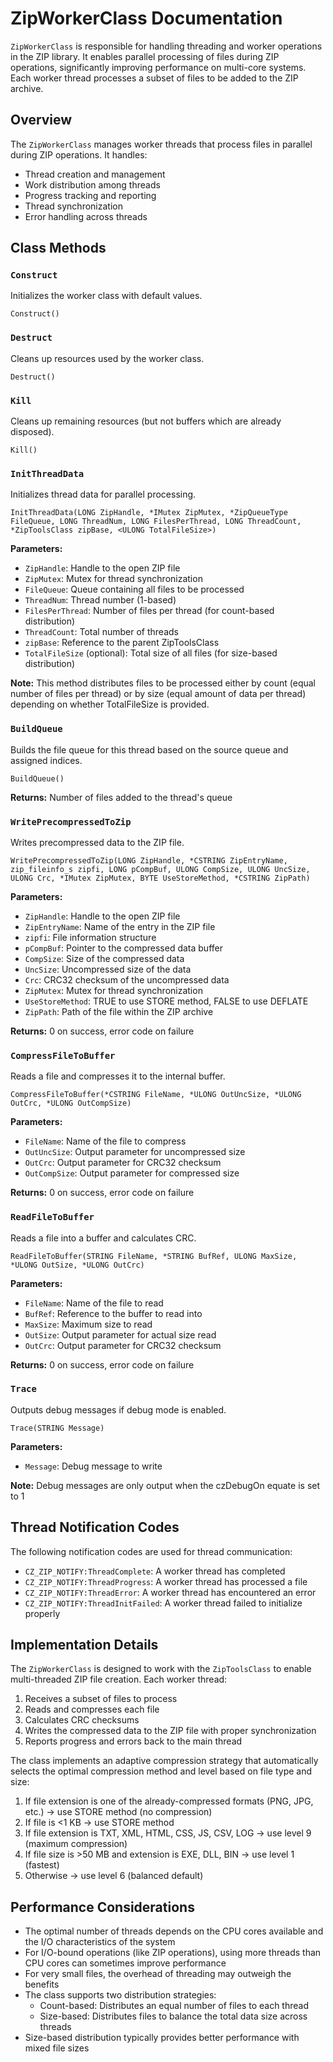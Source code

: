 # ZipWorkerClass Documentation

`ZipWorkerClass` is responsible for handling threading and worker operations in the ZIP library. It enables parallel processing of files during ZIP operations, significantly improving performance on multi-core systems. Each worker thread processes a subset of files to be added to the ZIP archive.

## Overview

The `ZipWorkerClass` manages worker threads that process files in parallel during ZIP operations. It handles:

- Thread creation and management
- Work distribution among threads
- Progress tracking and reporting
- Thread synchronization
- Error handling across threads

## Class Methods

### `Construct`

Initializes the worker class with default values.

```clarion
Construct()
```

### `Destruct`

Cleans up resources used by the worker class.

```clarion
Destruct()
```

### `Kill`

Cleans up remaining resources (but not buffers which are already disposed).

```clarion
Kill()
```

### `InitThreadData`

Initializes thread data for parallel processing.

```clarion
InitThreadData(LONG ZipHandle, *IMutex ZipMutex, *ZipQueueType FileQueue, LONG ThreadNum, LONG FilesPerThread, LONG ThreadCount, *ZipToolsClass zipBase, <ULONG TotalFileSize>)
```

**Parameters:**
- `ZipHandle`: Handle to the open ZIP file
- `ZipMutex`: Mutex for thread synchronization
- `FileQueue`: Queue containing all files to be processed
- `ThreadNum`: Thread number (1-based)
- `FilesPerThread`: Number of files per thread (for count-based distribution)
- `ThreadCount`: Total number of threads
- `zipBase`: Reference to the parent ZipToolsClass
- `TotalFileSize` (optional): Total size of all files (for size-based distribution)

**Note:** This method distributes files to be processed either by count (equal number of files per thread) or by size (equal amount of data per thread) depending on whether TotalFileSize is provided.

### `BuildQueue`

Builds the file queue for this thread based on the source queue and assigned indices.

```clarion
BuildQueue()
```

**Returns:** Number of files added to the thread's queue

### `WritePrecompressedToZip`

Writes precompressed data to the ZIP file.

```clarion
WritePrecompressedToZip(LONG ZipHandle, *CSTRING ZipEntryName, zip_fileinfo_s zipfi, LONG pCompBuf, ULONG CompSize, ULONG UncSize, ULONG Crc, *IMutex ZipMutex, BYTE UseStoreMethod, *CSTRING ZipPath)
```

**Parameters:**
- `ZipHandle`: Handle to the open ZIP file
- `ZipEntryName`: Name of the entry in the ZIP file
- `zipfi`: File information structure
- `pCompBuf`: Pointer to the compressed data buffer
- `CompSize`: Size of the compressed data
- `UncSize`: Uncompressed size of the data
- `Crc`: CRC32 checksum of the uncompressed data
- `ZipMutex`: Mutex for thread synchronization
- `UseStoreMethod`: TRUE to use STORE method, FALSE to use DEFLATE
- `ZipPath`: Path of the file within the ZIP archive

**Returns:** 0 on success, error code on failure

### `CompressFileToBuffer`

Reads a file and compresses it to the internal buffer.

```clarion
CompressFileToBuffer(*CSTRING FileName, *ULONG OutUncSize, *ULONG OutCrc, *ULONG OutCompSize)
```

**Parameters:**
- `FileName`: Name of the file to compress
- `OutUncSize`: Output parameter for uncompressed size
- `OutCrc`: Output parameter for CRC32 checksum
- `OutCompSize`: Output parameter for compressed size

**Returns:** 0 on success, error code on failure

### `ReadFileToBuffer`

Reads a file into a buffer and calculates CRC.

```clarion
ReadFileToBuffer(STRING FileName, *STRING BufRef, ULONG MaxSize, *ULONG OutSize, *ULONG OutCrc)
```

**Parameters:**
- `FileName`: Name of the file to read
- `BufRef`: Reference to the buffer to read into
- `MaxSize`: Maximum size to read
- `OutSize`: Output parameter for actual size read
- `OutCrc`: Output parameter for CRC32 checksum

**Returns:** 0 on success, error code on failure

### `Trace`

Outputs debug messages if debug mode is enabled.

```clarion
Trace(STRING Message)
```

**Parameters:**
- `Message`: Debug message to write

**Note:** Debug messages are only output when the czDebugOn equate is set to 1

## Thread Notification Codes

The following notification codes are used for thread communication:

- `CZ_ZIP_NOTIFY:ThreadComplete`: A worker thread has completed
- `CZ_ZIP_NOTIFY:ThreadProgress`: A worker thread has processed a file
- `CZ_ZIP_NOTIFY:ThreadError`: A worker thread has encountered an error
- `CZ_ZIP_NOTIFY:ThreadInitFailed`: A worker thread failed to initialize properly

## Implementation Details

The `ZipWorkerClass` is designed to work with the `ZipToolsClass` to enable multi-threaded ZIP file creation. Each worker thread:

1. Receives a subset of files to process
2. Reads and compresses each file
3. Calculates CRC checksums
4. Writes the compressed data to the ZIP file with proper synchronization
5. Reports progress and errors back to the main thread

The class implements an adaptive compression strategy that automatically selects the optimal compression method and level based on file type and size:

1. If file extension is one of the already-compressed formats (PNG, JPG, etc.) → use STORE method (no compression)
2. If file is <1 KB → use STORE method
3. If file extension is TXT, XML, HTML, CSS, JS, CSV, LOG → use level 9 (maximum compression)
4. If file size is >50 MB and extension is EXE, DLL, BIN → use level 1 (fastest)
5. Otherwise → use level 6 (balanced default)

## Performance Considerations

- The optimal number of threads depends on the CPU cores available and the I/O characteristics of the system
- For I/O-bound operations (like ZIP operations), using more threads than CPU cores can sometimes improve performance
- For very small files, the overhead of threading may outweigh the benefits
- The class supports two distribution strategies:
  - Count-based: Distributes an equal number of files to each thread
  - Size-based: Distributes files to balance the total data size across threads
- Size-based distribution typically provides better performance with mixed file sizes